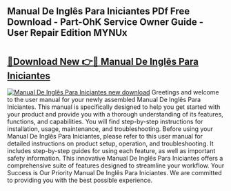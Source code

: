 ## Manual De Inglês Para Iniciantes PDf Free Download - Part-OhK Service Owner Guide - User Repair Edition MYNUx

# <h2><a href="http://cf10683.oget.top/?id=Manual+De+Ingl%c3%aas+Para+Iniciantes">🔗Download New 👉🔴 Manual De Inglês Para Iniciantes</a></h2>

[![Manual De Inglês Para Iniciantes new download](https://i.imgur.com/5g1atiW.png)](http://cf10683.oget.top/?id=Manual+De+Ingl%c3%aas+Para+Iniciantes)
Greetings and welcome to the user manual for your newly assembled Manual De Inglês Para Iniciantes. This manual is specifically designed to help you get started with your product and provide you with a thorough understanding of its features, functions, and capabilities. You will find step-by-step instructions for installation, usage, maintenance, and troubleshooting. Before using your Manual De Inglês Para Iniciantes, please refer to this user manual for detailed instructions on product setup, operation, and troubleshooting. It includes step-by-step guides for using each feature, as well as important safety information. This innovative Manual De Inglês Para Iniciantes offers a comprehensive suite of features designed to streamline your workflow. Your Success is Our Priority Manual De Inglês Para Iniciantes. We are committed to providing you with the best possible experience.
